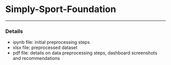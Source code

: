 # Simply-Sport-Foundation
___________________________________________________________________________________________________________________________________________________

### Details

- ipynb file: initial preprocessing steps
- xlsx file: preprocessed dataset
- pdf file: details on data preprocessing steps, dashboard screenshots and recommendations
